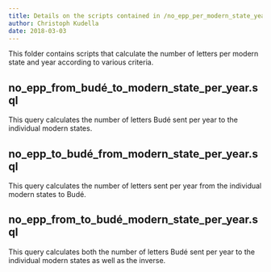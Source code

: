 ```yaml
---
title: Details on the scripts contained in /no_epp_per_modern_state_year/
author: Christoph Kudella
date: 2018-03-03
---
```

This folder contains scripts that calculate the number of letters per modern state and year according to various criteria.

## no_epp_from_budé_to_modern_state_per_year.sql
This query calculates the number of letters Budé sent per year to the individual modern states.

## no_epp_to_budé_from_modern_state_per_year.sql
This query calculates the number of letters sent per year from the individual modern states to Budé.

## no_epp_from_to_budé_modern_state_per_year.sql
This query calculates both the number of letters Budé sent per year to the individual modern states as well as the inverse.
